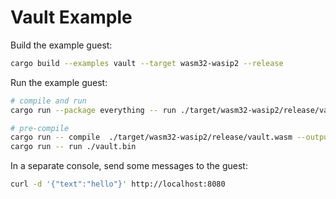 # Vault Example

Build the example guest:

```bash
cargo build --examples vault --target wasm32-wasip2 --release
```

Run the example guest:

```bash
# compile and run
cargo run --package everything -- run ./target/wasm32-wasip2/release/vault.wasm

# pre-compile
cargo run -- compile  ./target/wasm32-wasip2/release/vault.wasm --output ./vault.bin
cargo run -- run ./vault.bin
```

In a separate console, send some messages to the guest:

```bash
curl -d '{"text":"hello"}' http://localhost:8080
```
